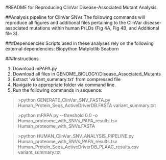 
#README for Reproducing ClinVar Disease-Associated Mutant Analysis

##Analysis pipeline for ClinVar SNVs
The following commands will reproduce all figures and additional files pertaining to the ClinVar disease-associated mutations within human PrLDs (Fig 4A, Fig 4B, and Additional file 3).

###Dependencies
Scripts used in these analyses rely on the following external dependencies:
Biopython
Matplotlib
Seaborn

###Instructions
1. Download mPAPA.py
2. Download all files in GENOME_BIOLOGY/Disease_Associated_Mutants
3. Extract 'variant_summary.txt' from compressed file
4. Navigate to appropriate folder via command line.
4. Run the following commands in sequence:

>\>python GENERATE_ClinVar_SNV_FASTA.py Human_Protein_Seqs_ActiveDriverDB.FASTA variant_summary.txt

>\>python mPAPA.py --threshold 0.0 -o Human_proteome_with_SNVs_PAPA_results.tsv Human_proteome_with_SNVs.FASTA

>\>python HUMAN_ClinVar_SNV_ANALYSIS_PIPELINE.py Human_proteome_with_SNVs_PAPA_results.tsv Human_Protein_Seqs_ActiveDriverDB_PLAAC_results.csv variant_summary.txt
